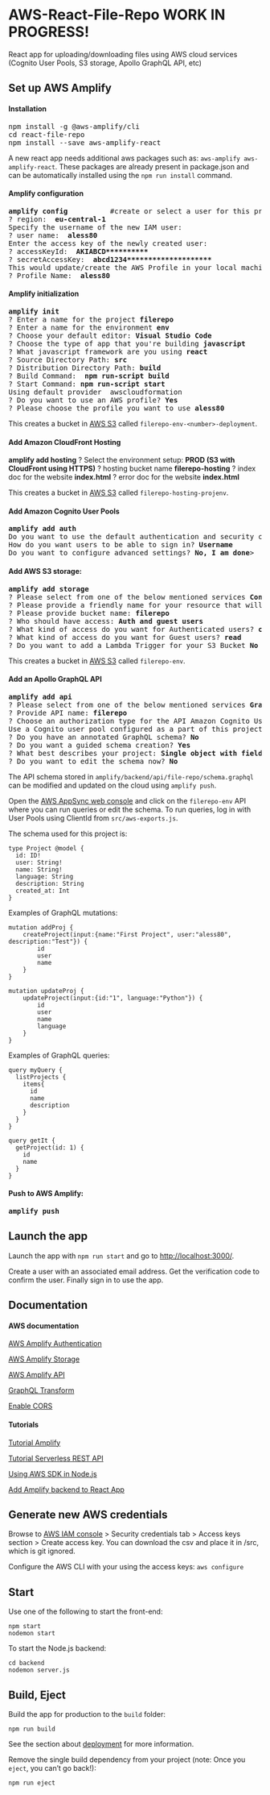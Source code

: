 # AWS-React-File-Repo **WORK IN PROGRESS!**

React app for uploading/downloading files using AWS cloud services (Cognito User Pools, S3 storage, Apollo GraphQL API, etc)

<!--
TODO
* Greetings bar: put sign out in navbar
* Greetings bar: username is ugly. Auth.updateUserAttributes(user, {
    'email': 'me@anotherdomain.com',
    'family_name': 'Lastname'
    });
* check if I should use AWS.S3 
* query files by metadata
-->

## Set up AWS Amplify
#### Installation
<pre>
npm install -g @aws-amplify/cli
cd react-file-repo
npm install --save aws-amplify-react
</pre>

A new react app needs additional aws packages such as: 
```aws-amplify aws-amplify-react```. These packages are already present in package.json and can be automatically installed using the 
```npm run install``` command.

#### Amplify configuration
<pre>
<b>amplify config</b>          #create or select a user for this project (e.g. 'myapp')
? region:  <b>eu-central-1</b>
Specify the username of the new IAM user:
? user name:  <b>aless80</b>
Enter the access key of the newly created user:
? accessKeyId:  <b>AKIABCD**********</b>
? secretAccessKey:  <b>abcd1234********************</b>
This would update/create the AWS Profile in your local machine
? Profile Name:  <b>aless80</b>
</pre>

#### Amplify initialization
<pre>
<b>amplify init</b>
? Enter a name for the project <b>filerepo</b>
? Enter a name for the environment <b>env</b>
? Choose your default editor: <b>Visual Studio Code</b>
? Choose the type of app that you're building <b>javascript</b>
? What javascript framework are you using <b>react</b>
? Source Directory Path: <b>src</b>
? Distribution Directory Path: <b>build</b>
? Build Command:  <b>npm run-script build</b>
? Start Command: <b>npm run-script start</b>
Using default provider  awscloudformation
? Do you want to use an AWS profile? <b>Yes</b>
? Please choose the profile you want to use <b>aless80</b>
</pre>

This creates a bucket in [AWS S3](https://s3.console.aws.amazon.com/s3) called `filerepo-env-<number>-deployment`.

#### Add Amazon CloudFront Hosting
</pre>
<b>amplify add hosting</b>
? Select the environment setup: <b>PROD (S3 with CloudFront using HTTPS)</b>
? hosting bucket name <b>filerepo-hosting</b>
? index doc for the website <b>index.html</b>
? error doc for the website <b>index.html</b>
</pre>

This creates a bucket in [AWS S3](https://s3.console.aws.amazon.com/s3) called `filerepo-hosting-projenv`.

#### Add Amazon Cognito User Pools
<pre>
<b>amplify add auth</b>
Do you want to use the default authentication and security configuration? <b>Default configuration</b>
How do you want users to be able to sign in? <b>Username</b>
Do you want to configure advanced settings? <b>No, I am done</b>>
</pre>

#### Add AWS S3 storage:
<pre>
<b>amplify add storage</b>
? Please select from one of the below mentioned services <b>Content (Images, audio, video, etc.)</b>
? Please provide a friendly name for your resource that will be used to label this category in the project: <b>filerepo</b>
? Please provide bucket name: <b>filerepo</b>
? Who should have access: <b>Auth and guest users</b>
? What kind of access do you want for Authenticated users? <b>create/update, read, delete</b>
? What kind of access do you want for Guest users? <b>read</b>
? Do you want to add a Lambda Trigger for your S3 Bucket <b>No</b>
</pre>

This creates a bucket in [AWS S3](https://s3.console.aws.amazon.com/s3) called `filerepo-env`.

#### Add an Apollo GraphQL API
<pre>
<b>amplify add api</b>
? Please select from one of the below mentioned services <b>GraphQL</b>
? Provide API name: <b>filerepo</b>
? Choose an authorization type for the API </b>Amazon Cognito User Pool </b>
Use a Cognito user pool configured as a part of this project</b>
? Do you have an annotated GraphQL schema? <b>No</b>
? Do you want a guided schema creation? <b>Yes</b>
? What best describes your project: <b>Single object with fields (e.g., “Todo” with ID, name, description)</b>
? Do you want to edit the schema now? <b>No</b>
</pre>

The API schema stored in `amplify/backend/api/file-repo/schema.graphql` can be modified and updated on the cloud using ```amplify push```.

Open the [AWS AppSync web console](https://console.aws.amazon.com/appsync) and click on the `filerepo-env` API where you can run queries or edit the schema. To run queries, log in with User Pools using ClientId from `src/aws-exports.js`.

The schema used for this project is: 
```
type Project @model {
  id: ID!
  user: String!
  name: String!
  language: String
  description: String
  created_at: Int
}
```
Examples of GraphQL mutations: 
```
mutation addProj {
    createProject(input:{name:"First Project", user:"aless80", description:"Test"}) {
        id
        user
        name
    }
}

mutation updateProj {
    updateProject(input:{id:"1", language:"Python"}) {
        id
        user
        name
        language
    }
}
```

Examples of GraphQL queries: 

```
query myQuery {
  listProjects {
    items{
      id
      name
      description
    }
  }
}

query getIt {
  getProject(id: 1) {
    id
    name
  }
}
```


<!--
#### Add a REST API: 
<pre>
<b>amplify add api</b>
? Please select from one of the below mentioned services <b>REST</b>
? Provide a friendly name for your resource to be used as a label for this category in the project: <b>restapi</b>
? Provide a path (e.g., /items) <b>/projects</b>
? Choose a Lambda source Create a new Lambda function
? Provide a friendly name for your resource to be used as a label for this category in the project: <b>restfunction</b>
? Provide the AWS Lambda function name: <b>restfunction</b>


? Choose the function template that you want to use:
 <b>CRUD function for Amazon DynamoDB table (Integration with Amazon API Gateway and Amazon DynamoDB)</b>
? Choose a DynamoDB data source option <b>Create a new DynamoDB table</b>

Welcome to the NoSQL DynamoDB database wizard
This wizard asks you a series of questions to help determine how to set up your NoSQL database table.

? Please provide a friendly name for your resource that will be used to label this category in the project: <b>dynamoDB</b>
? Please provide table name: <b>projectTable</b>

You can now add columns to the table.

? What would you like to name this column: <b>user_id</b>
? Please choose the data type: <b>string</b>
? Would you like to add another column? <b>Yes</b>
? What would you like to name this column: <b>language</b>
? Please choose the data type: <b>string</b>
? Would you like to add another column? <b>Yes</b>
? What would you like to name this column: <b>permission</b>
? Please choose the data type: <b>string</b>
? Would you like to add another column? <b>Yes</b>
? What would you like to name this column: <b>created_at</b>
? Please choose the data type: <b>number</b>
? Would you like to add another column? <b>Yes</b>
? What would you like to name this column: <b>Comment</b>
? Please choose the data type: <b>string</b>
? Would you like to add another column? <b>Yes</b>
? What would you like to name this column: <b>file</b>
? Please choose the data type: <b>string</b>
? Would you like to add another column? <b>Yes</b>
? What would you like to name this column: <b>edited</b>
? Please choose the data type: <b>number</b>
? Would you like to add another column? <b>No</b>
? Please choose partition key for the table: <b>user_id</b>
? Do you want to add a sort key to your table? <b>Yes</b>
? Please choose sort key for the table: <b>created_at</b>
? Do you want to add global secondary indexes to your table? <b>No</b>
? Do you want to add a Lambda Trigger for your Table? <b>No</b>
Succesfully added DynamoDb table locally
? Do you want to access other resources created in this project from your Lambda function? <b>No</b>
? Do you want to edit the local lambda function now? <b>No</b>
Succesfully added the Lambda function locally
? Restrict API access <b>Yes</b>
? Who should have access? <b>Authenticated users only</b>
? What kind of access do you want for Authenticated users? <b>create, read</b>
? Do you want to add another path? <b>No</b>
Successfully added resource restapi locally
</pre>

The code for the lambda function implementing the API is located at ```react-file-repo/amplify/backend/function/restfunction/src/app.js```.

.... In the AWS console the API Gateway should show the API Gateway with your given name listed here. Click on your API and it opens detail page of that API. In the navigation breadcrump, there will be the name of your API like “caltrack”, note down this string, we will need that to call this API from our app.
-->
#### Push to AWS Amplify: 

<pre>
<b>amplify push</b>
</pre>

## Launch the app
Launch the app with ```npm run start``` and go to [http://localhost:3000/](http://localhost:3000/).

Create a user with an associated email address. Get the verification code to confirm the user. Finally sign in to use the app.

## Documentation

#### AWS documentation
[AWS Amplify Authentication](https://aws-amplify.github.io/docs/js/authentication)

[AWS Amplify Storage](https://aws-amplify.github.io/docs/js/storage)

[AWS Amplify API](https://aws-amplify.github.io/docs/ios/api)

[GraphQL Transform](https://aws-amplify.github.io/docs/cli-toolchain/graphql)

[Enable CORS](https://docs.aws.amazon.com/apigateway/latest/developerguide/how-to-cors.html)

#### Tutorials

[Tutorial Amplify](https://read.acloud.guru/build-your-own-multi-user-photo-album-app-with-react-graphql-and-aws-amplify-18d9cfe27f60)

[Tutorial Serverless REST API](https://read.acloud.guru/serverless-functions-in-depth-507439b4be88)

[Using AWS SDK in Node.js](https://docs.aws.amazon.com/sdk-for-javascript/v2/developer-guide/getting-started-nodejs.html)

[Add Amplify backend to React App](https://hnp.dev/Beginner-Guide-How-to-add-Aplify-backend-to-your-React-project-with-ease/)


## Generate new AWS credentials
Browse to [AWS IAM console](https://console.aws.amazon.com/iam/home#/users/aless80?section=security_credentials) > Security credentials tab > Access keys section > Create access key. You can download the csv and place it in /src, which is git ignored. 

Configure the AWS CLI with your using the access keys: ```aws configure``` 


## Start
Use one of the following to start the front-end: 

```
npm start
nodemon start
```

To start the Node.js backend:

```
cd backend
nodemon server.js
```

## Build, Eject

Build the app for production to the `build` folder:
```
npm run build
```

See the section about [deployment](https://facebook.github.io/create-react-app/docs/deployment) for more information.

Remove the single build dependency from your project (note: Once you `eject`, you can’t go back!):

```
npm run eject
```